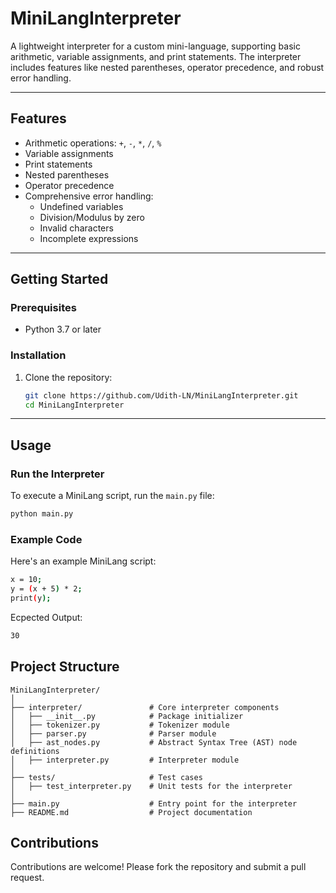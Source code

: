 # **MiniLangInterpreter**

A lightweight interpreter for a custom mini-language, supporting basic arithmetic, variable assignments, and print statements. The interpreter includes features like nested parentheses, operator precedence, and robust error handling.

---

## **Features**
- Arithmetic operations: `+`, `-`, `*`, `/`, `%`
- Variable assignments
- Print statements
- Nested parentheses
- Operator precedence
- Comprehensive error handling:
  - Undefined variables
  - Division/Modulus by zero
  - Invalid characters
  - Incomplete expressions

---

## **Getting Started**

### **Prerequisites**
- Python 3.7 or later

### **Installation**
1. Clone the repository:
   ```bash
   git clone https://github.com/Udith-LN/MiniLangInterpreter.git
   cd MiniLangInterpreter
---

## **Usage**

### **Run the Interpreter**
To execute a MiniLang script, run the `main.py` file:

```bash
python main.py
```
### **Example Code**
Here's an example MiniLang script:

```bash
x = 10;
y = (x + 5) * 2;
print(y);
```

Ecpected Output:
```bash
30
```
## **Project Structure**
```plaintext
MiniLangInterpreter/
│
├── interpreter/               # Core interpreter components
│   ├── __init__.py            # Package initializer
│   ├── tokenizer.py           # Tokenizer module
│   ├── parser.py              # Parser module
│   ├── ast_nodes.py           # Abstract Syntax Tree (AST) node definitions
│   ├── interpreter.py         # Interpreter module
│
├── tests/                     # Test cases
│   ├── test_interpreter.py    # Unit tests for the interpreter
│
├── main.py                    # Entry point for the interpreter
├── README.md                  # Project documentation
```
## **Contributions**
Contributions are welcome! Please fork the repository and submit a pull request.

